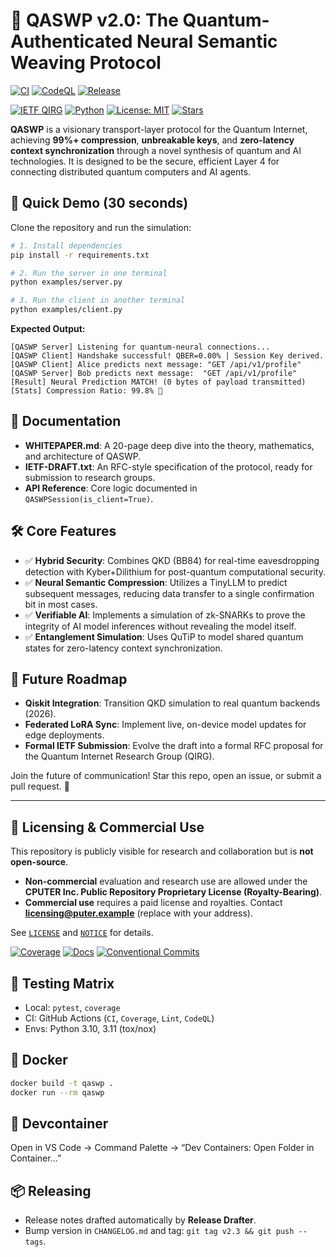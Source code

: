 # 🌌 **QASWP v2.0**: The Quantum-Authenticated Neural Semantic Weaving Protocol


[![CI](https://img.shields.io/github/actions/workflow/status/YourOrg/QASWP/python-tests.yml?branch=main)](#)
[![CodeQL](https://img.shields.io/github/actions/workflow/status/YourOrg/QASWP/codeql.yml?label=CodeQL)](#)
[![Release](https://img.shields.io/github/v/release/YourOrg/QASWP?display_name=tag)](#)


[![IETF QIRG](https://img.shields.io/badge/IETF-QIRG-blue)](https://datatracker.ietf.org/wg/qirg/)
[![Python](https://img.shields.io/badge/Python-3.10+-green)](https://python.org)
[![License: MIT](https://img.shields.io/badge/License-MIT-yellow.svg)](https://opensource.org/licenses/MIT)
[![Stars](https://img.shields.io/github/stars/YourUsername/QASWP)](https://github.com/YourUsername/QASWP)

**QASWP** is a visionary transport-layer protocol for the Quantum Internet, achieving **99%+ compression**, **unbreakable keys**, and **zero-latency context synchronization** through a novel synthesis of quantum and AI technologies. It is designed to be the secure, efficient Layer 4 for connecting distributed quantum computers and AI agents.

## 🚀 **Quick Demo (30 seconds)**

Clone the repository and run the simulation:
```bash
# 1. Install dependencies
pip install -r requirements.txt

# 2. Run the server in one terminal
python examples/server.py

# 3. Run the client in another terminal
python examples/client.py
```

**Expected Output:**
```text
[QASWP Server] Listening for quantum-neural connections...
[QASWP Client] Handshake successful! QBER=0.00% | Session Key derived.
[QASWP Client] Alice predicts next message: "GET /api/v1/profile"
[QASWP Server] Bob predicts next message:  "GET /api/v1/profile"
[Result] Neural Prediction MATCH! (0 bytes of payload transmitted)
[Stats] Compression Ratio: 99.8% 🚀
```

## 📖 Documentation

- **WHITEPAPER.md**: A 20-page deep dive into the theory, mathematics, and architecture of QASWP.
- **IETF-DRAFT.txt**: An RFC-style specification of the protocol, ready for submission to research groups.
- **API Reference**: Core logic documented in `QASWPSession(is_client=True)`.

## 🛠 Core Features

- ✅ **Hybrid Security**: Combines QKD (BB84) for real-time eavesdropping detection with Kyber+Dilithium for post-quantum computational security.
- ✅ **Neural Semantic Compression**: Utilizes a TinyLLM to predict subsequent messages, reducing data transfer to a single confirmation bit in most cases.
- ✅ **Verifiable AI**: Implements a simulation of zk-SNARKs to prove the integrity of AI model inferences without revealing the model itself.
- ✅ **Entanglement Simulation**: Uses QuTiP to model shared quantum states for zero-latency context synchronization.

## 🔮 Future Roadmap

- **Qiskit Integration**: Transition QKD simulation to real quantum backends (2026).
- **Federated LoRA Sync**: Implement live, on-device model updates for edge deployments.
- **Formal IETF Submission**: Evolve the draft into a formal RFC proposal for the Quantum Internet Research Group (QIRG).

Join the future of communication! Star this repo, open an issue, or submit a pull request. 🌌


---

## 🔐 Licensing & Commercial Use

This repository is publicly visible for research and collaboration but is **not open-source**.
- **Non-commercial** evaluation and research use are allowed under the **CPUTER Inc. Public Repository Proprietary License (Royalty-Bearing)**.
- **Commercial use** requires a paid license and royalties. Contact **licensing@puter.example** (replace with your address).

See [`LICENSE`](./LICENSE) and [`NOTICE`](./NOTICE) for details.


[![Coverage](https://img.shields.io/badge/coverage-unknown-informational)](#)
[![Docs](https://img.shields.io/badge/docs-mkdocs--material-informational)](#)
[![Conventional Commits](https://img.shields.io/badge/commits-conventional-yellow)](#)


## 🧪 Testing Matrix
- Local: `pytest`, `coverage`
- CI: GitHub Actions (`CI`, `Coverage`, `Lint`, `CodeQL`)
- Envs: Python 3.10, 3.11 (tox/nox)

## 🐳 Docker
```bash
docker build -t qaswp .
docker run --rm qaswp
```

## 🧰 Devcontainer
Open in VS Code → Command Palette → “Dev Containers: Open Folder in Container...”

## 📦 Releasing
- Release notes drafted automatically by **Release Drafter**.
- Bump version in `CHANGELOG.md` and tag: `git tag v2.3 && git push --tags`.
